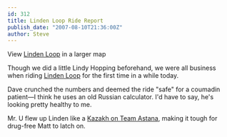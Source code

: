```yaml
---
id: 312
title: Linden Loop Ride Report
publish_date: "2007-08-10T21:36:00Z"
author: Steve
---
```

  
View [Linden Loop](http://maps.google.com/maps/ms?hl=en&doflg=ptm&ie=UTF8&t=p&msa=0&msid=100713211184899290190.000477a944849ec7f4d2e&ll=40.034712,-105.297432&spn=0.092003,0.145912&z=12&source=embed) in a larger map

Though we did a little Lindy Hopping beforehand, we were all business when riding [Linden Loop](http://maps.google.com/maps/ms?hl=en&doflg=ptm&ie=UTF8&msa=0&msid=100713211184899290190.000477a944849ec7f4d2e&ll=40.035501,-105.30241&spn=0.083328,0.136471&t=p&z=13) for the first time in a while today.

Dave crunched the numbers and deemed the ride "safe" for a coumadin patient—I think he uses an old Russian calculator. I'd have to say, he's looking pretty healthy to me.

Mr. U flew up Linden like a [Kazakh on Team Astana](http://uk.eurosport.yahoo.com/09082007/58/kashechkin-positive-rocks-astana.html), making it tough for drug-free Matt to latch on.
